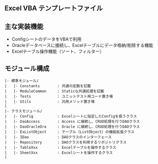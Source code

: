 ## Excel VBA テンプレートファイル

## 主な実装機能
- ConfigシートのデータをVBAで利用
- Oracleデータベースに接続し、Excelテーブルにデータ格納/削除する機能
- Excelテーブル操作機能（ソート、フィルター）

## モジュール構成

```text
|- 標準モジュール/
|   |- Constants        : 共通の定数を記載
|   |- ModuleCommon     : Staticな共通処理を記載
|   |- Tests            : ユニットテスト用コード置き場
|   |- Utils            : 汎用メソッド置き場
|
|- クラスモジュール/
|   |- Config           : Excelシートに指定したConfigを扱うクラス
|   |- DaoAccess        : Access に接続し、CRUD処理を行うDAOクラス
|   |- DaoOracleOra     : Oracle に接続し、CRUD処理を行うDAOクラス
|   |- ExListObject     : テーブル（ListObject）の機能拡張クラス
|   |- IDao             : DAOクラスのインターフェース
|   |- Repository       : DAOクラスを利用するリポジトリクラス
|   |- TableXxx         : Excelテーブルを操作するクラス
|   |- SheetXxx         : Excelシートを操作するクラス
|

```